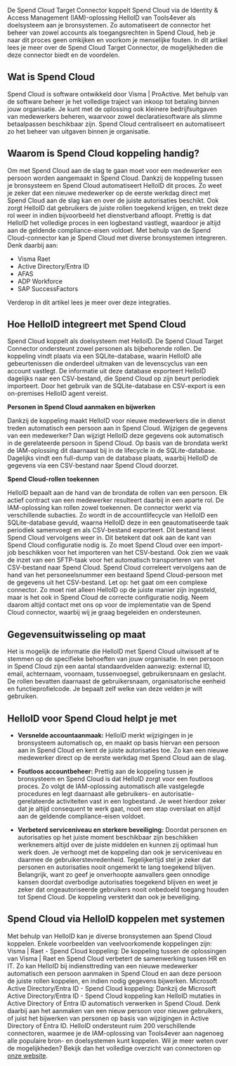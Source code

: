 De Spend Cloud Target Connector koppelt Spend Cloud via de Identity & Access Management (IAM)-oplossing HelloID van Tools4ever als doelsysteem aan je bronsystemen. Zo automatiseert de connector het beheer van zowel accounts als toegangsrechten in Spend Cloud, heb je naar dit proces geen omkijken en voorkom je menselijke fouten. In dit artikel lees je meer over de Spend Cloud Target Connector, de mogelijkheden die deze connector biedt en de voordelen. 

## Wat is Spend Cloud

Spend Cloud is software ontwikkeld door Visma | ProActive. Met behulp van de software beheer je het volledige traject van inkoop tot betaling binnen jouw organisatie. Je kunt met de oplossing ook kleinere bedrijfsuitgaven van medewerkers beheren, waarvoor zowel declaratiesoftware als slimme betaalpassen beschikbaar zijn. Spend Cloud centraliseert en automatiseert zo het beheer van uitgaven binnen je organisatie.

## Waarom is Spend Cloud koppeling handig?

Om met Spend Cloud aan de slag te gaan moet voor een medewerker een persoon worden aangemaakt in Spend Cloud. Dankzij de koppeling tussen je bronsysteem en Spend Cloud automatiseert HelloID dit proces. Zo weet je zeker dat een nieuwe medewerker op de eerste werkdag direct met Spend Cloud aan de slag kan en over de juiste autorisaties beschikt. Ook zorgt HelloID dat gebruikers de juiste rollen toegekend krijgen, en trekt deze rol weer in indien bijvoorbeeld het dienstverband afloopt. Prettig is dat HelloID het volledige proces in een logbestand vastlegt, waardoor je altijd aan de geldende compliance-eisen voldoet. 
Met behulp van de Spend Cloud-connector kan je Spend Cloud met diverse bronsystemen integreren. Denk daarbij aan:

*	Visma Raet
*	Active Directory/Entra ID
*	AFAS
*	ADP Workforce
*	SAP SuccessFactors

Verderop in dit artikel lees je meer over deze integraties.

## Hoe HelloID integreert met Spend Cloud

Spend Cloud koppelt als doelsysteem met HelloID. De Spend Cloud Target Connector ondersteunt zowel personen als bijbehorende rollen. De koppeling vindt plaats via een SQLite-database, waarin HelloID alle gebeurtenissen die onderdeel uitmaken van de levenscyclus van een account vastlegt. De informatie uit deze database exporteert HelloID dagelijks naar een CSV-bestand, die Spend Cloud op zijn beurt periodiek importeert. Door het gebruik van de SQLite-database en CSV-export is een on-premises HelloID agent vereist. 

**Personen in Spend Cloud aanmaken en bijwerken**

Dankzij de koppeling maakt HelloID voor nieuwe medewerkers die in dienst treden automatisch een persoon aan in Spend Cloud. Wijzigen de gegevens van een medewerker? Dan wijzigt HelloID deze gegevens ook automatisch in de gerelateerde persoon in Spend Cloud. Op basis van de brondata werkt de IAM-oplossing dit daarnaast bij in de lifecycle in de SQLite-database. Dagelijks vindt een full-dump van de database plaats, waarbij HelloID de gegevens via een CSV-bestand naar Spend Cloud doorzet. 

**Spend Cloud-rollen toekennen**

HelloID bepaalt aan de hand van de brondata de rollen van een persoon. Elk actief contract van een medewerker resulteert daarbij in een aparte rol. De IAM-oplossing kan rollen zowel toekennen. 
De connector werkt via verschillende subacties. Zo wordt in de accountlifecycle van HelloID een SQLite-database gevuld, waarna HelloID deze in een geautomatiseerde taak periodiek samenvoegt en als CSV-bestand exporteert. Dit bestand leest Spend Cloud vervolgens weer in. Dit betekent dat ook aan de kant van Spend Cloud configuratie nodig is. Zo moet Spend Cloud over een import-job beschikken voor het importeren van het CSV-bestand. Ook zien we vaak de inzet van een SFTP-taak voor het automatisch transporteren van het CSV-bestand naar Spend Cloud. Spend Cloud correleert vervolgens aan de hand van het personeelsnummer een bestaand Spend Cloud-persoon met de gegevens uit het CSV-bestand. 
Let op: het gaat om een complexe connector. Zo moet niet alleen HelloID op de juiste manier zijn ingesteld, maar is het ook in Spend Cloud de correcte configuratie nodig. Neem daarom altijd contact met ons op voor de implementatie van de Spend Cloud connector, waarbij wij je graag begeleiden en ondersteunen.

## Gegevensuitwisseling op maat 

Het is mogelijk de informatie die HelloID met Spend Cloud uitwisselt af te stemmen op de specifieke behoeften van jouw organisatie. In een persoon in Spend Cloud zijn een aantal standaardvelden aanwezig: external ID, email, achternaam, voornaam, tussenvoegsel, gebruikersnaam en geslacht. De rollen bevatten daarnaast de gebruikersnaam, organisatorische eenheid en functieprofielcode. Je bepaalt zelf welke van deze velden je wilt gebruiken.

## HelloID voor Spend Cloud helpt je met

* **Versnelde accountaanmaak:** HelloID merkt wijzigingen in je bronsysteem automatisch op, en maakt op basis hiervan een persoon aan in Spend Cloud en kent de juiste autorisaties toe. Zo kan een nieuwe medewerker direct op de eerste werkdag met Spend Cloud aan de slag.

* **Foutloos accountbeheer:** Prettig aan de koppeling tussen je bronsysteem en Spend Cloud is dat HelloID zorgt voor een foutloos proces. Zo volgt de IAM-oplossing automatisch alle vastgelegde procedures en legt daarnaast alle gebruikers- en autorisatie-gerelateerde activiteiten vast in een logbestand. Je weet hierdoor zeker dat je altijd consequent te werk gaat, nooit een stap overslaat en altijd aan de geldende compliance-eisen voldoet. 

* **Verbeterd serviceniveau en sterkere beveiliging:** Doordat personen en autorisaties op het juiste moment beschikbaar zijn beschikken werknemers altijd over de juiste middelen en kunnen zij optimaal hun werk doen. Je verhoogt met de koppeling dan ook je serviceniveau en daarmee de gebruikerstevredenheid. Tegelijkertijd stel je zeker dat personen en autorisaties nooit ongemerkt te lang toegekend blijven. Belangrijk, want zo geef je onverhoopte aanvallers geen onnodige kansen doordat overbodige autorisaties toegekend blijven en weet je zeker dat ongeautoriseerde gebruikers nooit onbedoeld toegang houden tot Spend Cloud. De koppeling versterkt dan ook je beveiliging. 

## Spend Cloud via HelloID koppelen met systemen

Met behulp van HelloID kan je diverse bronsystemen aan Spend Cloud koppelen. Enkele voorbeelden van veelvoorkomende koppelingen zijn:
Visma | Raet - Spend Cloud koppeling: De koppeling tussen de oplossingen van Visma | Raet en Spend Cloud verbetert de samenwerking tussen HR en IT. Zo kan HelloID bij indiensttreding van een nieuwe medewerker automatisch een persoon aanmaken in Spend Cloud en aan deze persoon de juiste rollen koppelen, en indien nodig gegevens bijwerken.
Microsoft Active Directory/Entra ID - Spend Cloud koppeling: Dankzij de Microsoft Active Directory/Entra ID - Spend Cloud koppeling kan HelloID mutaties in Active Directory of Entra ID automatisch verwerken in Spend Cloud. Denk daarbij aan het aanmaken van een nieuw persoon voor nieuwe gebruikers, of juist het bijwerken van personen op basis van wijzigingen in Active Directory of Entra ID. 
HelloID ondersteunt ruim 200 verschillende connectoren, waarmee je de IAM-oplossing van Tools4ever aan nagenoeg alle populaire bron- en doelsystemen kunt koppelen. Wil je meer weten over de mogelijkheden? Bekijk dan het volledige overzicht van connectoren op <a href="https://www.tools4ever.nl/connectoren/">onze website</a>. 
